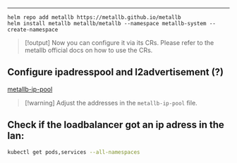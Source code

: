 ***

```
helm repo add metallb https://metallb.github.io/metallb
helm install metallb metallb/metallb --namespace metallb-system --create-namespace
```

>[!output]
>Now you can configure it via its CRs. Please refer to the metallb official docs on how to use the CRs.

## Configure ipadresspool and l2advertisement (?)

[metallb-ip-pool](metallb-ip-pool.yaml)

>[!warning] Adjust the addresses in the `metallb-ip-pool` file.

## Check if the loadbalancer got an ip adress in the lan:

```bash
kubectl get pods,services --all-namespaces
```